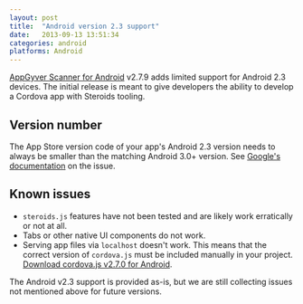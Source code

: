 ```yaml
---
layout: post
title:  "Android version 2.3 support"
date:   2013-09-13 13:51:34
categories: android
platforms: Android
---
```


[AppGyver Scanner for Android][android-scanner] v2.7.9 adds limited support for Android 2.3 devices. The initial release is meant to give developers the ability to develop a Cordova app with Steroids tooling.

## Version number

The App Store version code of your app's Android 2.3 version needs to always be smaller than the matching Android 3.0+ version. See [Google's documentation](http://developer.android.com/training/multiple-apks/api.html) on the issue.

## Known issues
* `steroids.js` features have not been tested and are likely work erratically or not at all.
* Tabs or other native UI components do not work.
* Serving app files via `localhost` doesn't work. This means that the correct version of `cordova.js` must be included manually in your project. [Download cordova.js v2.7.0 for Android][android-cordova-js].

The Android v2.3 support is provided as-is, but we are still collecting issues not mentioned above for future versions.

[android-scanner]: https://play.google.com/store/apps/details?id=com.appgyver.android
[android-cordova-js]: /steroids/files/cordova-2.7.7.android.js
